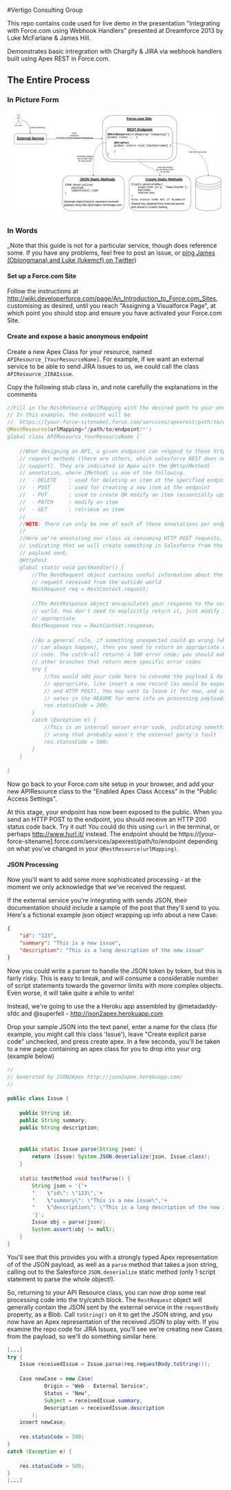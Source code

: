 #Vertigo Consulting Group

This repo contains code used for live demo in the presentation "Integrating with Force.com using Webhook Handlers" presented at Dreamforce 2013 by Luke McFarlane & James Hill.

Demonstrates basic intregration with Chargify & JIRA via webhook handlers built using Apex REST in Force.com.

## The Entire Process

### In Picture Form

![The Entire Webhooks Process](images/DF13_Webhooks_Process.png "Diagram of the Entire Webhooks Process")

### In Words

_Note that this guide is not for a particular service, though does reference
some. If you have any problems, feel free to post an issue, or <a href="https://twitter.com/intent/tweet?screen_name=Oblongmana" class="twitter-mention-button" data-related="Oblongmana,lukem">ping James (Oblongmana) and Luke (lukemcf) on Twitter</a>)

#### Set up a Force.com Site

Follow the instructions at http://wiki.developerforce.com/page/An_Introduction_to_Force.com_Sites, customising as desired, until you reach "Assigning a Visualforce Page", at which point you should stop and ensure you have activated your Force.com Site.

#### Create and expose a basic anonymous endpoint

Create a new Apex Class for your resource, named `APIResource_[YourResourceName]`. For example, if we want an external service to be able to send JIRA Issues to us, we could call the class `APIResource_JIRAIssue`.

Copy the following stub class in, and note carefully the explanations in the comments

~~~ java
//Fill in the RestResource urlMapping with the desired path to your endpoint
// In this example, the endpoint will be 
//  https://[your-force-sitename].force.com/services/apexrest/path/to/endpoint
@RestResource(urlMapping='/path/to/endpoint/*') 
global class APIResource_YourResourceName {

    //When designing an API, a given endpoint can respond to these http 
    // request methods (there are others, which salesforce REST does not
    // support). They are indicated in Apex with the @Http[Method] 
    // annotation, where [Method] is one of the following.
    //  - DELETE    : used for deleting an item at the specified endpoint
    //  - POST      : used for creating a new item at the endpoint
    //  - PUT       : used to create OR modify an item (essentially upsert)        
    //  - PATCH     : modify an item
    //  - GET       : retrieve an item
    //
    //NOTE: There can only be one of each of these annotations per endpoint
    //
    //Here we're annotating our class as consuming HTTP POST requests,
    // indicating that we will create something in Salesforce from the 
    // payload sent.
    @HttpPost
    global static void postHandler() {
        //The RestRequest object contains useful information about the
        // request received from the outside world
        RestRequest req = RestContext.request;

        //The RestResponse object encapsulates your response to the outside
        // world. You don't need to explicitly return it, just modify it as
        // appropriate
        RestResponse res = RestContext.response;

        //As a general rule, if something unexpected could go wrong (which
        // can always happen), then you need to return an appropriate error
        // code. The catch-all returns a 500 error code; you should make
        // other branches that return more specific error codes
        try {
            //You would add your code here to consume the payload & do something
            // appropriate, like insert a new record (as would be expected for
            // and HTTP POST). You may want to leave it for now, and see further
            // notes in the README for more info on processing payloads
            res.statusCode = 200;
        }
        catch (Exception e) {
            //This is an internal server error code, indicating something went
            // wrong that probably wasn't the external party's fault
            res.statusCode = 500;
        }
    }
 
}
~~~

Now go back to your Force.com site setup in your browser, and add your new
APIResource class to the "Enabled Apex Class Access" in the 
"Public Access Settings".

At this stage, your endpoint has now been exposed to the public. When you send
an HTTP POST to the endpoint, you should receive an HTTP 200 status code back.
Try it out! You could do this using `curl` in the terminal, or perhaps
http://www.hurl.it/ instead. The endpoint should be 
https://[your-force-sitename].force.com/services/apexrest/path/to/endpoint
depending on what you've changed in your `@RestResource(urlMapping)`.

#### JSON Processing

Now you'll want to add some more sophisticated processing - at the moment we
only acknowledge that we've received the request.

If the external service you're integrating with sends JSON, their documentation
should include a sample of the post that they'll send to you. Here's a fictional example json object wrapping up info about a new Case:

~~~ json
{
    "id": "123",
    "summary": "This is a new issue",
    "description": "This is a long description of the new issue"
}
~~~

Now you could write a parser to handle the JSON token by token, but this is 
fairly risky. This is easy to break, and will consume a considerable number of
script statements towards the governor limits with more complex objects. Even
worse, it will take quite a while to write!

Instead, we're going to use the a Heroku app assembled by @metadaddy-sfdc and
@superfell - http://json2apex.herokuapp.com

Drop your sample JSON into the text panel, enter a name for the class (for 
example, you might call this class 'Issue'), leave "Create explicit parse code"
unchecked, and press create apex. In a few seconds, you'll be taken to a new
page containing an apex class for you to drop into your org (example below)

~~~ java
//
// Generated by JSON2Apex http://json2apex.herokuapp.com/
//

public class Issue {

    public String id;
    public String summary;
    public String description;

    
    public static Issue parse(String json) {
        return (Issue) System.JSON.deserialize(json, Issue.class);
    }
    
    static testMethod void testParse() {
        String json = '{'+
        '    \"id\": \"123\",'+
        '    \"summary\": \"This is a new issue\",'+
        '    \"description\": \"This is a long description of the new issue\"'+
        '}';
        Issue obj = parse(json);
        System.assert(obj != null);
    }
}
~~~

You'll see that this provides you with a strongly typed Apex representation of
of the JSON payload, as well as a `parse` method that takes a json string,
calling out to the Salesforce `JSON.deserialize` static method (only 1 script 
statement to parse the whole object!).

So, returning to your API Resource class, you can now drop some real processing
code into the try/catch block. The `RestRequest` object will generally contain
the JSON sent by the external service in the `requestBody` property, as a Blob.
Call `toString()` on it to get the JSON string, and you now have an Apex
representation of the received JSON to play with. If you examine the repo code
for JIRA Issues, you'll see we're creating new Cases from the payload, so we'll
do something similar here.

~~~ java
[...]
try {
    Issue receivedIssue = Issue.parse(req.requestBody.toString()); 

    Case newCase = new Case(
            Origin = 'Web - External Service',
            Status = 'New',
            Subject = receivedIssue.summary,
            Description = receivedIssue.description
        );
    insert newCase;

    res.statusCode = 200;
}
catch (Exception e) {

    res.statusCode = 500;
}
[...]
~~~




